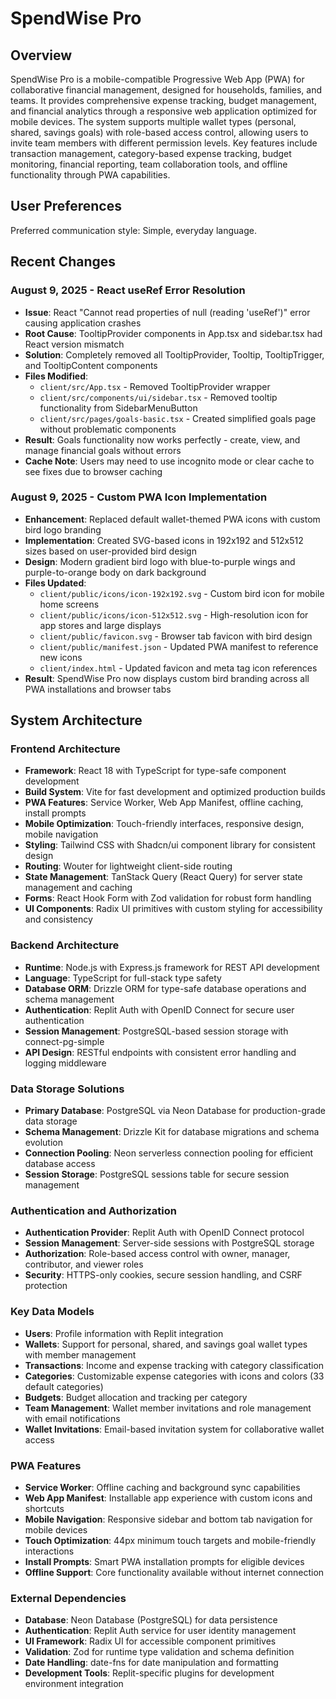 # SpendWise Pro

## Overview

SpendWise Pro is a mobile-compatible Progressive Web App (PWA) for collaborative financial management, designed for households, families, and teams. It provides comprehensive expense tracking, budget management, and financial analytics through a responsive web application optimized for mobile devices. The system supports multiple wallet types (personal, shared, savings goals) with role-based access control, allowing users to invite team members with different permission levels. Key features include transaction management, category-based expense tracking, budget monitoring, financial reporting, team collaboration tools, and offline functionality through PWA capabilities.

## User Preferences

Preferred communication style: Simple, everyday language.

## Recent Changes

### August 9, 2025 - React useRef Error Resolution
- **Issue**: React "Cannot read properties of null (reading 'useRef')" error causing application crashes
- **Root Cause**: TooltipProvider components in App.tsx and sidebar.tsx had React version mismatch
- **Solution**: Completely removed all TooltipProvider, Tooltip, TooltipTrigger, and TooltipContent components
- **Files Modified**: 
  - `client/src/App.tsx` - Removed TooltipProvider wrapper
  - `client/src/components/ui/sidebar.tsx` - Removed tooltip functionality from SidebarMenuButton
  - `client/src/pages/goals-basic.tsx` - Created simplified goals page without problematic components
- **Result**: Goals functionality now works perfectly - create, view, and manage financial goals without errors
- **Cache Note**: Users may need to use incognito mode or clear cache to see fixes due to browser caching

### August 9, 2025 - Custom PWA Icon Implementation
- **Enhancement**: Replaced default wallet-themed PWA icons with custom bird logo branding
- **Implementation**: Created SVG-based icons in 192x192 and 512x512 sizes based on user-provided bird design
- **Design**: Modern gradient bird logo with blue-to-purple wings and purple-to-orange body on dark background
- **Files Updated**:
  - `client/public/icons/icon-192x192.svg` - Custom bird icon for mobile home screens
  - `client/public/icons/icon-512x512.svg` - High-resolution icon for app stores and large displays
  - `client/public/favicon.svg` - Browser tab favicon with bird design
  - `client/public/manifest.json` - Updated PWA manifest to reference new icons
  - `client/index.html` - Updated favicon and meta tag icon references
- **Result**: SpendWise Pro now displays custom bird branding across all PWA installations and browser tabs

## System Architecture

### Frontend Architecture
- **Framework**: React 18 with TypeScript for type-safe component development
- **Build System**: Vite for fast development and optimized production builds
- **PWA Features**: Service Worker, Web App Manifest, offline caching, install prompts
- **Mobile Optimization**: Touch-friendly interfaces, responsive design, mobile navigation
- **Styling**: Tailwind CSS with Shadcn/ui component library for consistent design
- **Routing**: Wouter for lightweight client-side routing
- **State Management**: TanStack Query (React Query) for server state management and caching
- **Forms**: React Hook Form with Zod validation for robust form handling
- **UI Components**: Radix UI primitives with custom styling for accessibility and consistency

### Backend Architecture
- **Runtime**: Node.js with Express.js framework for REST API development
- **Language**: TypeScript for full-stack type safety
- **Database ORM**: Drizzle ORM for type-safe database operations and schema management
- **Authentication**: Replit Auth with OpenID Connect for secure user authentication
- **Session Management**: PostgreSQL-based session storage with connect-pg-simple
- **API Design**: RESTful endpoints with consistent error handling and logging middleware

### Data Storage Solutions
- **Primary Database**: PostgreSQL via Neon Database for production-grade data storage
- **Schema Management**: Drizzle Kit for database migrations and schema evolution
- **Connection Pooling**: Neon serverless connection pooling for efficient database access
- **Session Storage**: PostgreSQL sessions table for secure session management

### Authentication and Authorization
- **Authentication Provider**: Replit Auth with OpenID Connect protocol
- **Session Management**: Server-side sessions with PostgreSQL storage
- **Authorization**: Role-based access control with owner, manager, contributor, and viewer roles
- **Security**: HTTPS-only cookies, secure session handling, and CSRF protection

### Key Data Models
- **Users**: Profile information with Replit integration
- **Wallets**: Support for personal, shared, and savings goal wallet types with member management
- **Transactions**: Income and expense tracking with category classification
- **Categories**: Customizable expense categories with icons and colors (33 default categories)
- **Budgets**: Budget allocation and tracking per category
- **Team Management**: Wallet member invitations and role management with email notifications
- **Wallet Invitations**: Email-based invitation system for collaborative wallet access

### PWA Features
- **Service Worker**: Offline caching and background sync capabilities
- **Web App Manifest**: Installable app experience with custom icons and shortcuts
- **Mobile Navigation**: Responsive sidebar and bottom tab navigation for mobile devices
- **Touch Optimization**: 44px minimum touch targets and mobile-friendly interactions
- **Install Prompts**: Smart PWA installation prompts for eligible devices
- **Offline Support**: Core functionality available without internet connection

### External Dependencies
- **Database**: Neon Database (PostgreSQL) for data persistence
- **Authentication**: Replit Auth service for user identity management
- **UI Framework**: Radix UI for accessible component primitives
- **Validation**: Zod for runtime type validation and schema definition
- **Date Handling**: date-fns for date manipulation and formatting
- **Development Tools**: Replit-specific plugins for development environment integration